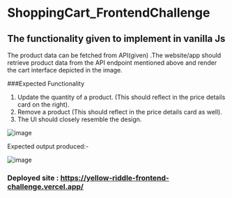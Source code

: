 # ShoppingCart_FrontendChallenge
 
## The functionality given to implement in vanilla Js

The product data can be fetched from API(given) .The website/app should retrieve product data from the API endpoint mentioned above and render the cart interface depicted in the image. 

###Expected Functionality

1) Update the quantity of a product. (This should reflect in the price details card on the right).
2) Remove a product (This should reflect in the price details card as well).
3) The UI should closely resemble the design. 

![image](https://user-images.githubusercontent.com/74822422/126039170-8479a0f3-28b7-4e1e-b7d5-532206f0f662.png)

Expected output produced:- 

![image](https://user-images.githubusercontent.com/74822422/126039790-92acd1dc-fc4d-4856-abec-1695eb859789.png)

### Deployed site : https://yellow-riddle-frontend-challenge.vercel.app/
